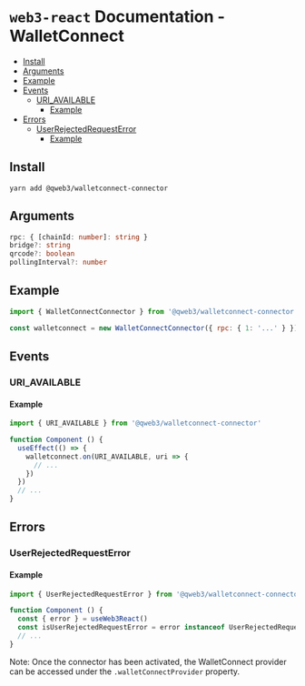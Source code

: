 # `web3-react` Documentation - WalletConnect

- [Install](#install)
- [Arguments](#arguments)
- [Example](#example)
- [Events](#events)
  - [URI_AVAILABLE](#uri_available)
    - [Example](#example-1)
- [Errors](#errors)
  - [UserRejectedRequestError](#userrejectedrequesterror)
    - [Example](#example-2)

## Install
`yarn add @qweb3/walletconnect-connector`

## Arguments
```typescript
rpc: { [chainId: number]: string }
bridge?: string
qrcode?: boolean
pollingInterval?: number
```

## Example
```javascript
import { WalletConnectConnector } from '@qweb3/walletconnect-connector'

const walletconnect = new WalletConnectConnector({ rpc: { 1: '...' } })
```

## Events

### URI_AVAILABLE

#### Example
```javascript
import { URI_AVAILABLE } from '@qweb3/walletconnect-connector'

function Component () {
  useEffect(() => {
    walletconnect.on(URI_AVAILABLE, uri => {
      // ...
    })
  })
  // ...
}
```

## Errors

### UserRejectedRequestError

#### Example
```javascript
import { UserRejectedRequestError } from '@qweb3/walletconnect-connector'

function Component () {
  const { error } = useWeb3React()
  const isUserRejectedRequestError = error instanceof UserRejectedRequestError
  // ...
}
```

Note: Once the connector has been activated, the WalletConnect provider can be accessed under the `.walletConnectProvider` property.
